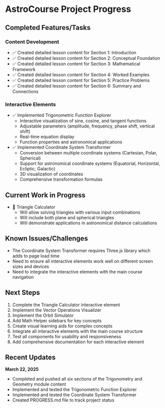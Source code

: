# AstroCourse Project Progress

## Completed Features/Tasks

### Content Development
- ✅ Created detailed lesson content for Section 1: Introduction
- ✅ Created detailed lesson content for Section 2: Conceptual Foundation
- ✅ Created detailed lesson content for Section 3: Mathematical Framework
- ✅ Created detailed lesson content for Section 4: Worked Examples
- ✅ Created detailed lesson content for Section 5: Practice Problems
- ✅ Created detailed lesson content for Section 6: Summary and Connections

### Interactive Elements
- ✅ Implemented Trigonometric Function Explorer
  - Interactive visualization of sine, cosine, and tangent functions
  - Adjustable parameters (amplitude, frequency, phase shift, vertical shift)
  - Real-time equation display
  - Function properties and astronomical applications
- ✅ Implemented Coordinate System Transformer
  - Conversion between multiple coordinate systems (Cartesian, Polar, Spherical)
  - Support for astronomical coordinate systems (Equatorial, Horizontal, Ecliptic, Galactic)
  - 3D visualization of coordinates
  - Comprehensive transformation formulas

## Current Work in Progress

- 🔄 Triangle Calculator
  - Will allow solving triangles with various input combinations
  - Will include both plane and spherical triangles
  - Will demonstrate applications in astronomical distance calculations

## Known Issues/Challenges

- The Coordinate System Transformer requires Three.js library which adds to page load time
- Need to ensure all interactive elements work well on different screen sizes and devices
- Need to integrate the interactive elements with the main course navigation

## Next Steps

1. Complete the Triangle Calculator interactive element
2. Implement the Vector Operations Visualizer
3. Implement the Orbit Simulator
4. Add Math Helper sidebars for key concepts
5. Create visual learning aids for complex concepts
6. Integrate all interactive elements with the main course structure
7. Test all components for usability and responsiveness
8. Add comprehensive documentation for each interactive element

## Recent Updates

**March 22, 2025**
- Completed and pushed all six sections of the Trigonometry and Geometry module content
- Implemented and tested the Trigonometric Function Explorer
- Implemented and tested the Coordinate System Transformer
- Created PROGRESS.md file to track project status
